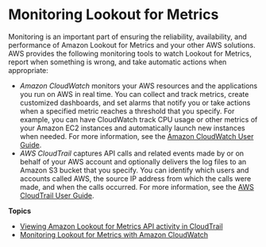 # Monitoring Lookout for Metrics<a name="lookoutmetrics-monitoring"></a>

Monitoring is an important part of ensuring the reliability, availability, and performance of Amazon Lookout for Metrics and your other AWS solutions\. AWS provides the following monitoring tools to watch Lookout for Metrics, report when something is wrong, and take automatic actions when appropriate:
+ *Amazon CloudWatch* monitors your AWS resources and the applications you run on AWS in real time\. You can collect and track metrics, create customized dashboards, and set alarms that notify you or take actions when a specified metric reaches a threshold that you specify\. For example, you can have CloudWatch track CPU usage or other metrics of your Amazon EC2 instances and automatically launch new instances when needed\. For more information, see the [Amazon CloudWatch User Guide](https://docs.aws.amazon.com/AmazonCloudWatch/latest/monitoring/)\.
+ *AWS CloudTrail* captures API calls and related events made by or on behalf of your AWS account and optionally delivers the log files to an Amazon S3 bucket that you specify\. You can identify which users and accounts called AWS, the source IP address from which the calls were made, and when the calls occurred\. For more information, see the [AWS CloudTrail User Guide](https://docs.aws.amazon.com/awscloudtrail/latest/userguide/)\.

**Topics**
+ [Viewing Amazon Lookout for Metrics API activity in CloudTrail](monitoring-cloudtrail.md)
+ [Monitoring Lookout for Metrics with Amazon CloudWatch](monitoring-cloudwatch.md)